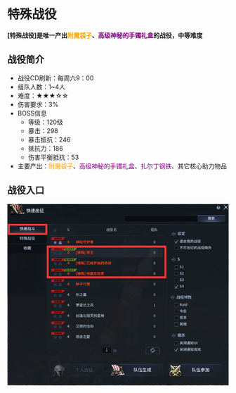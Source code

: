 # 特殊战役 <!-- {docsify-ignore-all} -->
**[特殊战役]是唯一产出<a style="color: orange;">附魔袋子</a>、<a style="color: purple;">高级神秘的手镯礼盒</a>的战役，中等难度**

## 战役简介

-   战役CD刷新：每周六9：00
-   组队人数：1~4人
-   难度：★★★☆☆
-   伤害要求：3%
-   BOSS信息
    -   等级：120级
    -   暴击：298
    -   暴击抵抗：246
    -   抵抗力：186
    -   伤害平衡抵抗：53
-   主要产出：<a style="color: orange;">附魔袋子</a>、<a style="color: purple;">高级神秘的手镯礼盒</a>、<a style="color: purple;">扎尔丁钢铁</a>、其它核心助力物品

## 战役入口

![alt text](image.png ':size=50%')




